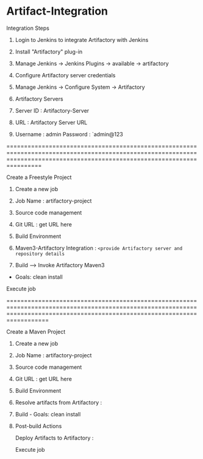 # Artifact-Integration

Integration Steps

1) Login to Jenkins to integrate Artifactory with Jenkins

2) Install "Artifactory" plug-in

3) Manage Jenkins -> Jenkins Plugins -> available -> artifactory

4) Configure Artifactory server credentials

5) Manage Jenkins -> Configure System -> Artifactory

6) Artifactory Servers

7) Server ID : Artifactory-Server

8) URL : Artifactory Server URL

9) Username : admin
   Password : `admin@123
   
   
  ============================================================================================================================================================================
  
  Create a Freestyle Project

1) Create a new job

2) Job Name : artifactory-project

3) Source code management

4) Git URL : get URL here

5) Build Environment

6) Maven3-Artifactory Integration : `<provide Artifactory server and repository details
`

7) Build --> Invoke Artifactory Maven3

- Goals: clean install

Execute job

==============================================================================================================================================================================

Create a Maven Project

1) Create a new job

2) Job Name : artifactory-project

3) Source code management

4) Git URL : get URL here

5) Build Environment

6) Resolve artifacts from Artifactory : <provide Artifactory server and repository details>
  
7) Build - Goals: clean install

8) Post-build Actions

    Deploy Artifacts to Artifactory : <provide Artifactory server and repository details>
    
    Execute job
